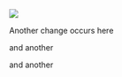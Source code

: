 <img src = "[C:/Users/John Kibocha/Pictures/Saved Pictures/Profile Photo.jpg](https://drive.google.com/file/d/1I-Q3QZUW2aAnQdoAcDybccRrTJQA_Jg9/view?usp=sharing)"/>


Another change occurs here

and another

and another
